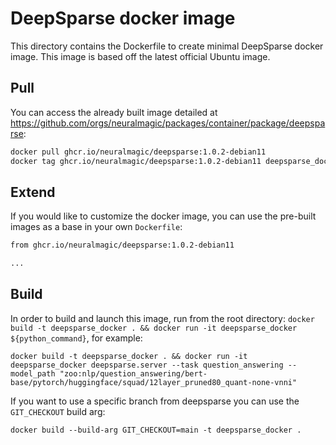 # DeepSparse docker image

This directory contains the Dockerfile to create minimal DeepSparse docker image.
This image is based off the latest official Ubuntu image.

## Pull
You can access the already built image detailed at https://github.com/orgs/neuralmagic/packages/container/package/deepsparse:

```bash
docker pull ghcr.io/neuralmagic/deepsparse:1.0.2-debian11
docker tag ghcr.io/neuralmagic/deepsparse:1.0.2-debian11 deepsparse_docker
```

## Extend
If you would like to customize the docker image, you can use the pre-built images as a base in your own `Dockerfile`:

```Dockerfile
from ghcr.io/neuralmagic/deepsparse:1.0.2-debian11

...
```

## Build
In order to build and launch this image, run from the root directory:
`docker build -t deepsparse_docker . && docker run -it deepsparse_docker ${python_command}`, for example:

`docker build -t deepsparse_docker . && docker run -it deepsparse_docker deepsparse.server --task question_answering --model_path "zoo:nlp/question_answering/bert-base/pytorch/huggingface/squad/12layer_pruned80_quant-none-vnni"`

If you want to use a specific branch from deepsparse you can use the `GIT_CHECKOUT` build arg:
```
docker build --build-arg GIT_CHECKOUT=main -t deepsparse_docker .
```
